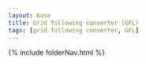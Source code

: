 ```yaml
---
layout: base
title: Grid following converter (GFL)
tags: [grid following converter, GFL]
---
```


{% include folderNav.html %}